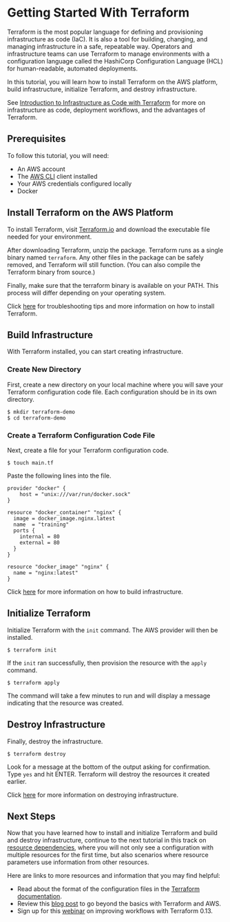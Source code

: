 # Getting Started With Terraform

Terraform is the most popular language for defining and provisioning infrastructure as code (IaC). It is also a tool for building, changing, and managing infrastructure in a safe, repeatable way. Operators and infrastructure teams can use Terraform to manage environments with a configuration language called the HashiCorp Configuration Language (HCL) for human-readable, automated deployments.

In this tutorial, you will learn how to install Terraform on the AWS platform, build infrastructure, initialize Terraform, and destroy infrastructure.

See [Introduction to Infrastructure as Code with Terraform](https://learn.hashicorp.com/terraform/getting-started/intro) for more on infrastructure as code, deployment workflows, and the advantages of Terraform. 

## Prerequisites
To follow this tutorial, you will need:
- An AWS account
- The [AWS CLI](https://kubernetes.io/docs/tasks/tools/install-kubectl/) client installed
- Your AWS credentials configured locally
- Docker

## Install Terraform on the AWS Platform

To install Terraform, visit [Terraform.io](https://www.terraform.io/downloads.html) and download the executable file needed for your environment.

After downloading Terraform, unzip the package. Terraform runs as a single binary named `terraform`. Any other files in the package can be safely removed, and Terraform will still function. (You can also compile the Terraform binary from source.)

Finally, make sure that the terraform binary is available on your PATH. This process will differ depending on your operating system.

Click [here](https://learn.hashicorp.com/terraform/getting-started/install) for troubleshooting tips and more information on how to install Terraform.

## Build Infrastructure

With Terraform installed, you can start creating infrastructure.

### Create New Directory

First, create a new directory on your local machine where you will save your Terraform configuration code file. Each configuration should be in its own directory.

```shell
$ mkdir terraform-demo
$ cd terraform-demo
```

### Create a Terraform Configuration Code File

Next, create a file for your Terraform configuration code.

```shell
$ touch main.tf
```

Paste the following lines into the file.

```hcl
provider "docker" {
    host = "unix:///var/run/docker.sock"
}

resource "docker_container" "nginx" {
  image = docker_image.nginx.latest
  name  = "training"
  ports {
    internal = 80
    external = 80
  }
}

resource "docker_image" "nginx" {
  name = "nginx:latest"
}
```
Click [here](https://learn.hashicorp.com/terraform/getting-started/build) for more information on how to build infrastructure.

## Initialize Terraform

Initialize Terraform with the `init` command. The AWS provider will then be installed. 

```shell
$ terraform init
```

If the `init` ran successfully, then provision the resource with the `apply` command.

```shell
$ terraform apply
```

The command will take a few minutes to run and will display a message indicating that the resource was created.

## Destroy Infrastructure

Finally, destroy the infrastructure.

```shell
$ terraform destroy
```

Look for a message at the bottom of the output asking for confirmation. Type `yes` and hit ENTER. Terraform will destroy the resources it created earlier.

Click [here](https://learn.hashicorp.com/terraform/getting-started/destroy) for more information on destroying infrastructure.

## Next Steps

Now that you have learned how to install and initialize Terraform and build and destroy infrastructure, continue to the next tutorial in this track on [resource dependencies](https://learn.hashicorp.com/terraform/getting-started/dependencies), where you will not only see a configuration with multiple resources for the first time, but also scenarios where resource parameters use information from other resources.

Here are links to more resources and information that you may find helpful:

- Read about the format of the configuration files in the [Terraform documentation](https://www.terraform.io/docs/configuration/index.html).
- Review this [blog post](https://aws.amazon.com/blogs/apn/terraform-beyond-the-basics-with-aws/) to go beyond the basics with Terraform and AWS.
- Sign up for this [webinar](https://www.hashicorp.com/webinars/improved-workflows-with-terraform/) on improving workflows with Terraform 0.13.
